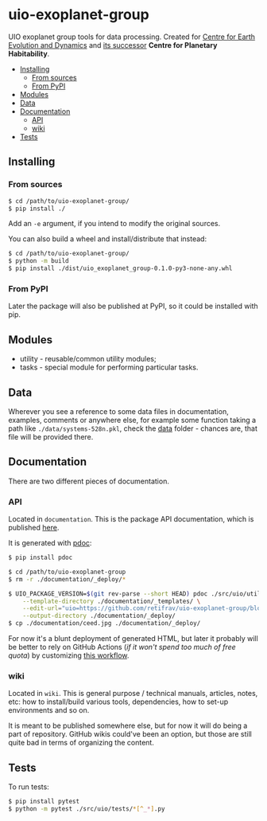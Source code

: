 # uio-exoplanet-group

UIO exoplanet group tools for data processing. Created for [Centre for Earth Evolution and Dynamics](https://www.mn.uio.no/ceed/) and [its successor](https://mn.uio.no/ceed/english/about/news-and-events/research-in-media/new-ceo-centre-phab.html) **Centre for Planetary Habitability**.

<!-- MarkdownTOC -->

- [Installing](#installing)
    - [From sources](#from-sources)
    - [From PyPI](#from-pypi)
- [Modules](#modules)
- [Data](#data)
- [Documentation](#documentation)
    - [API](#api)
    - [wiki](#wiki)
- [Tests](#tests)

<!-- /MarkdownTOC -->

## Installing

### From sources

``` sh
$ cd /path/to/uio-exoplanet-group/
$ pip install ./
```

Add an `-e` argument, if you intend to modify the original sources.

You can also build a wheel and install/distribute that instead:

``` sh
$ cd /path/to/uio-exoplanet-group/
$ python -m build
$ pip install ./dist/uio_exoplanet_group-0.1.0-py3-none-any.whl
```

### From PyPI

Later the package will also be published at PyPI, so it could be installed with pip.

## Modules

- utility - reusable/common utility modules;
- tasks - special module for performing particular tasks.

## Data

Wherever you see a reference to some data files in documentation, examples, comments or anywhere else, for example some function taking a path like `./data/systems-528n.pkl`, check the [data](https://github.com/retifrav/uio-exoplanet-group/tree/master/data) folder - chances are, that file will be provided there.

## Documentation

There are two different pieces of documentation.

### API

Located in `documentation`. This is the package API documentation, which is published [here](https://uio.decovar.dev/).

It is generated with [pdoc](https://pdoc.dev):

``` sh
$ pip install pdoc

$ cd /path/to/uio-exoplanet-group
$ rm -r ./documentation/_deploy/*

$ UIO_PACKAGE_VERSION=$(git rev-parse --short HEAD) pdoc ./src/uio/utility ./src/uio/tasks \
    --template-directory ./documentation/_templates/ \
    --edit-url="uio=https://github.com/retifrav/uio-exoplanet-group/blob/master/src/uio/" \
    --output-directory ./documentation/_deploy/
$ cp ./documentation/ceed.jpg ./documentation/_deploy/
```

For now it's a blunt deployment of generated HTML, but later it probably will be better to rely on GitHub Actions (*if it won't spend too much of free quota*) by customizing [this workflow](https://github.com/mitmproxy/pdoc/blob/main/.github/workflows/docs.yml).

### wiki

Located in `wiki`. This is general purpose / technical manuals, articles, notes, etc: how to install/build various tools, dependencies, how to set-up environments and so on.

It is meant to be published somewhere else, but for now it will do being a part of repository. GitHub wikis could've been an option, but those are still quite bad in terms of organizing the content.

## Tests

To run tests:

``` sh
$ pip install pytest
$ python -m pytest ./src/uio/tests/*[^_*].py
```
